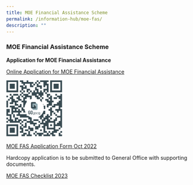 ```yaml
---
title: MOE Financial Assistance Scheme
permalink: /information-hub/moe-fas/
description: ""
---
```

### MOE Financial Assistance Scheme

**Application for MOE Financial Assistance**  

[Online Application for MOE Financial Assistance](https://form.gov.sg/#!/632432ba67747a0011d4a0cc)

<img src="/images/moefas1.png" style="width:30%">

[MOE FAS Application Form Oct 2022](/files/MOE%20FAS%20Application%20Form%20Oct%202022.pdf)

Hardcopy application is to be submitted to General Office with supporting documents.

  

[MOE FAS Checklist 2023](/files/MOE%20FAS%20Checklist2023.pdf)